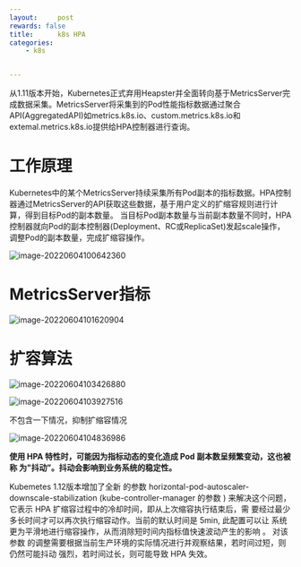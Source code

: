 ```yaml
---
layout:     post
rewards: false
title:      k8s HPA
categories:
    - k8s


---
```


从1.11版本开始，Kubernetes正式弃用Heapster并全面转向基于MetricsServer完成数据采集。MetricsServer将采集到的Pod性能指标数据通过聚合API(AggregatedAPI)如metrics.k8s.io、custom.metrics.k8s.io和extemal.metrics.k8s.io提供给HPA控制器进行查询。



# 工作原理

Kubernetes中的某个MetricsServer持续采集所有Pod副本的指标数据。HPA控制器通过MetricsServer的API获取这些数据，基于用户定义的扩缩容规则进行计算，得到目标Pod的副本数量。
当目标Pod副本数量与当前副本数量不同时，HPA控制器就向Pod的副本控制器(Deployment、RC或ReplicaSet)发起scale操作，调整Pod的副本数量，完成扩缩容操作。

![image-20220604100642360](https://tva1.sinaimg.cn/large/e6c9d24egy1h2vziq1hgtj21hu0ky410.jpg)

# MetricsServer指标

![image-20220604101620904](https://tva1.sinaimg.cn/large/e6c9d24egy1h2vzspgotpj21sa0iq78d.jpg)

# 扩容算法

![image-20220604103426880](https://tva1.sinaimg.cn/large/e6c9d24egy1h2w0bj8vabj21va0hqn0m.jpg)

![image-20220604103927516](https://tva1.sinaimg.cn/large/e6c9d24egy1h2w0gqmuvfj21so0oqn3c.jpg)

不包含一下情况，抑制扩缩容情况

![image-20220604104836986](https://tva1.sinaimg.cn/large/e6c9d24egy1h2w0q9wrl8j217i0u044m.jpg)

**使用 HPA 特性时，可能因为指标动态的变化造成 Pod 副本数呈频繁变动，这也被称 为"抖动”。抖动会影响到业务系统的稳定性。**

Kubemetes 1.12版本增加了全新 的参数 horizontal-pod-autoscaler-downscale-stabilization (kube-controller-manager 的参数 ) 来解决这个问题，它表示 HPA 扩缩容过程中的冷却时间，即从上次缩容执行结束后，需 要经过最少多长时间才可以再次执行缩容动作。当前的默认时间是 5min, 此配置可以让 系统更为平滑地进行缩容操作，从而消除短时间内指标值快速波动产生的影响 。 对该参数 的调整需要根据当前生产环境的实际情况进行并观察结果，若时间过短，则仍然可能抖动 强烈，若时间过长，则可能导致 HPA 失效。